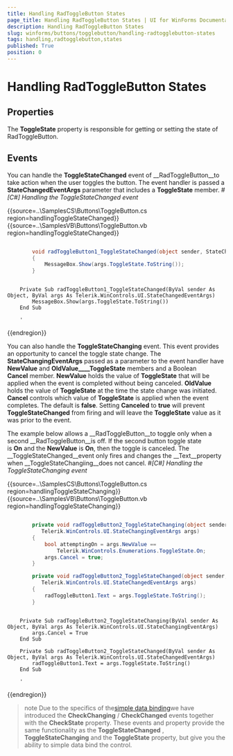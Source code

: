 ```yaml
---
title: Handling RadToggleButton States
page_title: Handling RadToggleButton States | UI for WinForms Documentation
description: Handling RadToggleButton States
slug: winforms/buttons/togglebutton/handling-radtogglebutton-states
tags: handling,radtogglebutton,states
published: True
position: 0
---
```


# Handling RadToggleButton States



## Properties

The __ToggleState__ property is responsible for getting or setting the state of RadToggleButton.
        

## Events

You can handle the __ToggleStateChanged__ event of __RadToggleButton__to take action when the user toggles the button. The event handler is passed a
          __StateChangedEventArgs__ parameter that includes a __ToggleState__
          member.
        #_[C#] Handling the ToggleStateChanged event_

	



{{source=..\SamplesCS\Buttons\ToggleButton.cs region=handlingToggleStateChanged}} 
{{source=..\SamplesVB\Buttons\ToggleButton.vb region=handlingToggleStateChanged}} 

````C#

        void radToggleButton1_ToggleStateChanged(object sender, StateChangedEventArgs args)
        {
            MessageBox.Show(args.ToggleState.ToString());
        }
````
````VB.NET

    Private Sub radToggleButton1_ToggleStateChanged(ByVal sender As Object, ByVal args As Telerik.WinControls.UI.StateChangedEventArgs)
        MessageBox.Show(args.ToggleState.ToString())
    End Sub

    '
````

{{endregion}} 




You can also handle the __ToggleStateChanging__ event. This event
          provides an opportunity to cancel the toggle state change. The __StateChangingEventArgs__
          passed as a parameter to the event handler have __NewValue__ and
          __OldValue____ToggleState__ members and a
          Boolean __Cancel__ member. __NewValue__ holds
          the value of __ToggleState__ that will be applied when the event is
          completed without being canceled. __OldValue__ holds the value of
          __ToggleState__ at the time the state change was initiated.
          __Cancel__ controls which value of __ToggleState__ is
          applied when the event completes. The default is __false__.
          Setting __Canceled__ to __true__ will prevent
          __ToggleStateChanged__ from firing and will leave the
          __ToggleState__ value as it was prior to the event.
        

The example below allows a __RadToggleButton__to toggle only
          when a second __RadToggleButton__is off. If the second button toggle
          state is __On__ and the __NewValue__ is __On__,
          then the toggle is canceled. The __ToggleStateChanged__event only fires
          and changes the __Text__property when __ToggleStateChangiing__does not cancel.
        #_[C#] Handling the ToggleStateChanging event_

	



{{source=..\SamplesCS\Buttons\ToggleButton.cs region=handlingToggleStateChanging}} 
{{source=..\SamplesVB\Buttons\ToggleButton.vb region=handlingToggleStateChanging}} 

````C#

        private void radToggleButton2_ToggleStateChanging(object sender,
           Telerik.WinControls.UI.StateChangingEventArgs args)
        {
            bool attemptingOn = args.NewValue ==
                Telerik.WinControls.Enumerations.ToggleState.On;
            args.Cancel = true;
        }

        private void radToggleButton2_ToggleStateChanged(object sender,
           Telerik.WinControls.UI.StateChangedEventArgs args)
        {
            radToggleButton1.Text = args.ToggleState.ToString();
        }
````
````VB.NET

    Private Sub radToggleButton2_ToggleStateChanging(ByVal sender As Object, ByVal args As Telerik.WinControls.UI.StateChangingEventArgs)
        args.Cancel = True
    End Sub

    Private Sub radToggleButton2_ToggleStateChanged(ByVal sender As Object, ByVal args As Telerik.WinControls.UI.StateChangedEventArgs)
        radToggleButton1.Text = args.ToggleState.ToString()
    End Sub

    '
````

{{endregion}} 




>note Due to the specifics of the[simple data binding](http://msdn.microsoft.com/en-us/library/system.windows.forms.binding(v=vs.110).aspx)we have introduced the __CheckChanging__ / __CheckChanged__ events together with the __CheckState__ property.
            These events and property provide the same functionality as the __ToggleStateChanged__ , __ToggleStateChanging__ and the __ToggleState__ property, but give you the ability to simple data bind the control.
>

